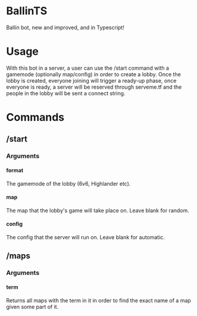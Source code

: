 # BallinTS
Ballin bot, new and improved, and in Typescript!

# Usage

With this bot in a server, a user can use the /start command with a gamemode (optionally map/config) in order to create a lobby. Once the lobby is created, everyone joining will trigger a ready-up phase, once everyone is ready, a server will be reserved through serveme.tf and the people in the lobby will be sent a connect string.

# Commands

## /start

### Arguments
  
#### format
  The gamemode of the lobby (6v6, Highlander etc).
  
#### map
  The map that the lobby's game will take place on. Leave blank for random.
  
#### config
  The config that the server will run on. Leave blank for automatic.
  
## /maps

### Arguments

#### term
  Returns all maps with the term in it in order to find the exact name of a map given some part of it.
